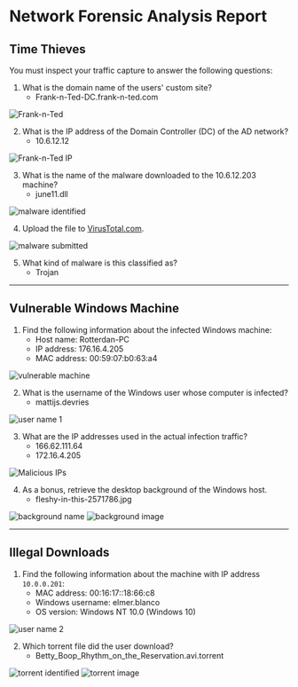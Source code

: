 # Network Forensic Analysis Report

## Time Thieves 
You must inspect your traffic capture to answer the following questions:

1. What is the domain name of the users' custom site?
    - Frank-n-Ted-DC.frank-n-ted.com

![Frank-n-Ted](https://github.com/thejohnkelly/FinalProjectReport/blob/main/screen_grabs/Network/wireshark_time-thieves_domain-name.png)

2. What is the IP address of the Domain Controller (DC) of the AD network?
    - 10.6.12.12

![Frank-n-Ted IP](https://github.com/thejohnkelly/FinalProjectReport/blob/main/screen_grabs/Network/wireshark_time-thieves_dc-ipaddr.png)

3. What is the name of the malware downloaded to the 10.6.12.203 machine?
    - june11.dll

![malware identified](https://github.com/thejohnkelly/FinalProjectReport/blob/main/screen_grabs/Network/wireshark_time-thieves_malware-identified.png)

4. Upload the file to [VirusTotal.com](https://www.virustotal.com/gui/). 

![malware submitted](https://github.com/thejohnkelly/FinalProjectReport/blob/main/screen_grabs/Network/wireshark_time-thieves_malware-submitted.png)

5. What kind of malware is this classified as? 
    - Trojan

---

## Vulnerable Windows Machine

1. Find the following information about the infected Windows machine:
    - Host name: Rotterdan-PC
    - IP address: 176.16.4.205
    - MAC address: 00:59:07:b0:63:a4

![vulnerable machine](https://github.com/thejohnkelly/FinalProjectReport/blob/main/screen_grabs/Network/wireshark_vuln-win-machines_host-name_ip_mac-addr.png)

2. What is the username of the Windows user whose computer is infected?
    - mattijs.devries

![user name 1](https://github.com/thejohnkelly/FinalProjectReport/blob/main/screen_grabs/Network/wireshark_vuln-win-machines_user-name.png)

3. What are the IP addresses used in the actual infection traffic?
    - 166.62.111.64
    - 172.16.4.205

![Malicious IPs](https://github.com/thejohnkelly/FinalProjectReport/blob/main/screen_grabs/Network/wireshark_vuln-win-machines_malicious-ips.png)

4. As a bonus, retrieve the desktop background of the Windows host.
    - fleshy-in-this-2571786.jpg

![background name](https://github.com/thejohnkelly/FinalProjectReport/blob/main/screen_grabs/Network/wireshark_vuln-win-machines_desktop-background_source.png)
![background image](https://github.com/thejohnkelly/FinalProjectReport/blob/main/screen_grabs/Network/wireshark_vuln-win-machines_desktop-background_image.png)

---

## Illegal Downloads

1. Find the following information about the machine with IP address `10.0.0.201`:
    - MAC address: 00:16:17::18:66:c8
    - Windows username: elmer.blanco
    - OS version: Windows NT 10.0 (Windows 10)

![user name 2](https://github.com/thejohnkelly/FinalProjectReport/blob/main/screen_grabs/Network/wireshark_illegal-downloads_user-name.png)

2. Which torrent file did the user download?
    - Betty_Boop_Rhythm_on_the_Reservation.avi.torrent

![torrent identified](https://github.com/thejohnkelly/FinalProjectReport/blob/main/screen_grabs/Network/wireshark_illegal-downloads_torrent_identified.png)
![torrent image](https://github.com/thejohnkelly/FinalProjectReport/blob/main/screen_grabs/Network/wireshark_illegal-downloads_torrent_Betty-Boop-Frames.png)
